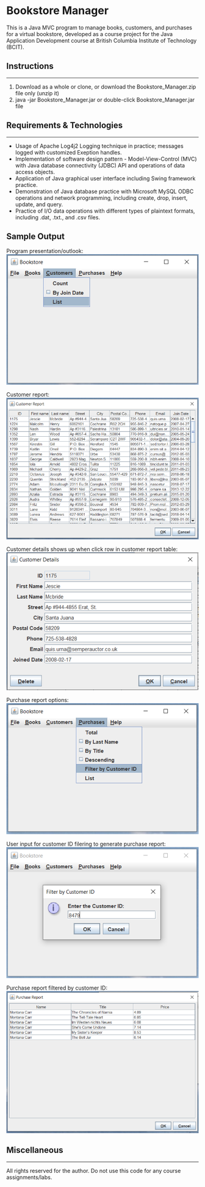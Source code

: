 # Bookstore Manager
This is a Java MVC program to manage books, customers, and purchases for a virtual bookstore, developed as a course project for the Java Application Development course at British Columbia Institute of Technology (BCIT). 

## Instructions
---
1. Download as a whole or clone, or download the Bookstore_Manager.zip file only (unzip it)
2. java -jar Bookstore_Manager.jar or double-click Bookstore_Manager.jar file

## Requirements & Technologies
---
* Usage of Apache Log4j2 Logging technique in practice; messages logged with customized Exeption handles.
* Implementation of software design pattern - Model-View-Control (MVC) with Java database connectivity (JDBC) API and operations of data access objects.
* Application of Java graphical user interface including Swing framework practice.
* Demonstration of Java database practice with Microsoft MySQL ODBC operations and network programming, including create, drop, insert, update, and query.
* Practice of I/O data operations with different types of plaintext formats, including .dat, .txt., and .csv files.

## Sample Output
Program presentation/outlook: 
![alt text](https://github.com/lavinotan/bookstore_manager/blob/d838dc72b5eb38b5956aaed3e7786fca03372ebe/sample_output/Program_outlook.PNG "Bookstore outlook")

Customer report: 
![alt text](https://github.com/lavinotan/bookstore_manager/blob/d838dc72b5eb38b5956aaed3e7786fca03372ebe/sample_output/Customer_report.PNG "Customer report example")

Customer details shows up when click row in customer report table: 
![alt text](https://github.com/lavinotan/bookstore_manager/blob/d838dc72b5eb38b5956aaed3e7786fca03372ebe/sample_output/Customer_details.PNG "Customer detail example")

Purchase report options: 
![alt text](https://github.com/lavinotan/bookstore_manager/blob/d838dc72b5eb38b5956aaed3e7786fca03372ebe/sample_output/Purchase_report_options.PNG "Purchase report options")

User input for customer ID filering to generate purchase report: 
![alt text](https://github.com/lavinotan/bookstore_manager/blob/d838dc72b5eb38b5956aaed3e7786fca03372ebe/sample_output/Filter_by_customerID_purchase_report.PNG "User input for customer ID filering")

Purchase report filtered by customer ID: 
![alt text](https://github.com/lavinotan/bookstore_manager/blob/d838dc72b5eb38b5956aaed3e7786fca03372ebe/sample_output/Purchase_report_filtered.PNG "Purchase report filtered by customer ID")

## Miscellaneous
---
All rights reserved for the author. Do not use this code for any course assignments/labs. 